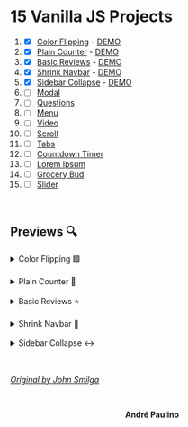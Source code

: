 # 15 Vanilla JS Projects

1. - [x] [Color Flipping](color_flipping) - [DEMO](https://color-flipping.netlify.app/)
2. - [x] [Plain Counter](plaincounter) - [DEMO](https://plaincounter.netlify.app/)
3. - [x] [Basic Reviews](reviews) - [DEMO](https://basicreviews.netlify.app/)
4. - [x] [Shrink Navbar](shrink_navbar) - [DEMO](https://shrinknavbar.netlify.app/)
5. - [x] [Sidebar Collapse](sidebar_collapse) - [DEMO](https://sidebarcollapse.netlify.app/)
6. - [ ] [Modal](modal)
7. - [ ] [Questions](questions)
8. - [ ] [Menu](menu)
9. - [ ] [Video](video)
10. - [ ] [Scroll](scroll)
11. - [ ] [Tabs](tabs)
12. - [ ] [Countdown Timer](countdown_timer)
13. - [ ] [Lorem Ipsum](lorem_ipsum)
14. - [ ] [Grocery Bud](grocery_bud)
15. - [ ] [Slider](slider)

<br>

## Previews 🔍
<details>
	<summary>Color Flipping 🟩</summary>
	<img src="./images/color_flipping.png" height=300 alt="website with a green background a title describing the color in hexdecimal and click me button"/>
</details>
<br>
<details>
	<summary>Plain Counter 🧮</summary>
	<img src="./images/plain_counter.png" height=200 alt="website with a dark background a counter and buttons to descrease, reset and increase."/>
</details>
<br>
<details>
	<summary>Basic Reviews ⭐</summary>
	<img src="./images/basic_reviews.png" height=300 alt="website with a light background a profile image, name, job and a fake review"/>
</details>
<br>
<details>
	<summary>Shrink Navbar 🧭</summary>
	<img src="./images/shrink_navbar.png" height=250 alt="website with a dark background and a title shrink to burger navbar"/>
</details>
<br>
<details>
	<summary>Sidebar Collapse ↔️</summary>
	<img src="./images/sidebar_collapse.png" height=250 alt="website with a dark background and a vertical navbar"/>
</details>

<br>
<br>

[*Original by John Smilga*](https://www.youtube.com/watch?v=3PHXvlpOkf4)

<br>

<p align="center">
	<b>
		André Paulino
	</b>
</p>
